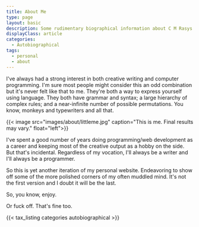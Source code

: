```yaml
---
title: About Me
type: page
layout: basic
description: Some rudimentary biographical information about C M Rasys that I'm quite certain very few people will actually care about
displayClass: article
categories:
  - Autobiographical
tags:
  - personal
  - about
---
```


I've always had a strong interest in both creative writing and computer programming. I'm sure most people might consider this an odd combination but it's never felt like that to me. They're both a way to express yourself using language. They both have grammar and syntax; a large hierarchy of complex rules; and a near-infinite number of possible permutations. You know, monkeys and typewriters and all that.

{{< image src="images/about/littleme.jpg" caption="This is me. Final results may vary." float="left">}}

I've spent a good number of years doing programming/web development as a career and keeping most of the creative output as a hobby on the side. But that's incidental. Regardless of my vocation, I'll always be a writer and I'll always be a programmer.

So this is yet another iteration of my personal website. Endeavoring to show off some of the more polished corners of my often muddled mind. It's not the first version and I doubt it will be the last.

So, you know, enjoy.

Or fuck off. That's fine too.

{{< tax_listing categories autobiographical >}}
